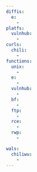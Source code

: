 ```yaml
---
diffis:
  e:
    -
platfs:
  vulnhub:
    -
curls:
  chili:
    -
functions:
  unix:
    -
  e:
    -
  vulnhub:
    -
  bf:
    -
  ftp:
    -
  rce:
    -
  rwp:
    -

wals:
  chiliwu:
    -
---
```

